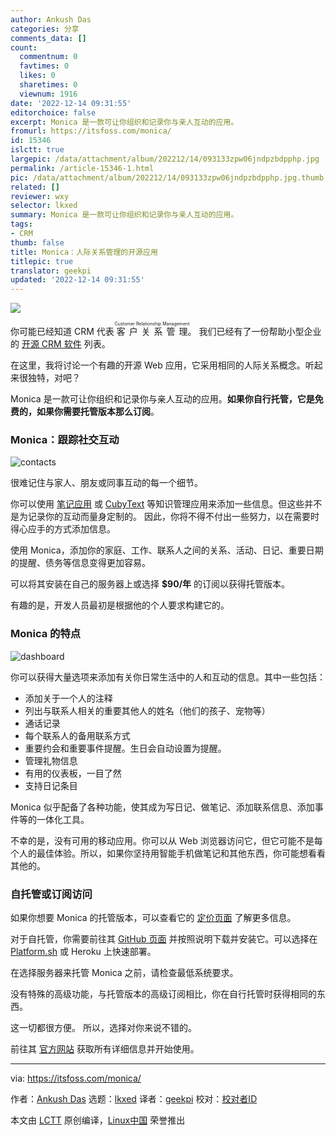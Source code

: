 ```yaml
---
author: Ankush Das
categories: 分享
comments_data: []
count:
  commentnum: 0
  favtimes: 0
  likes: 0
  sharetimes: 0
  viewnum: 1916
date: '2022-12-14 09:31:55'
editorchoice: false
excerpt: Monica 是一款可让你组织和记录你与亲人互动的应用。
fromurl: https://itsfoss.com/monica/
id: 15346
islctt: true
largepic: /data/attachment/album/202212/14/093133zpw06jndpzbdpphp.jpg
permalink: /article-15346-1.html
pic: /data/attachment/album/202212/14/093133zpw06jndpzbdpphp.jpg.thumb.jpg
related: []
reviewer: wxy
selector: lkxed
summary: Monica 是一款可让你组织和记录你与亲人互动的应用。
tags:
- CRM
thumb: false
title: Monica：人际关系管理的开源应用
titlepic: true
translator: geekpi
updated: '2022-12-14 09:31:55'
---
```


![](/data/attachment/album/202212/14/093133zpw06jndpzbdpphp.jpg)


你可能已经知道 CRM 代表 <ruby> 客户关系管理 <rt>  Customer Relationship Management </rt></ruby>。 我们已经有了一份帮助小型企业的 [开源 CRM 软件](https://itsfoss.com/best-open-source-crm/) 列表。


在这里，我将讨论一个有趣的开源 Web 应用，它采用相同的人际关系概念。听起来很独特，对吧？


Monica 是一款可让你组织和记录你与亲人互动的应用。**如果你自行托管，它是免费的，如果你需要托管版本那么订阅**。


### Monica：跟踪社交互动


![contacts](/data/attachment/album/202212/14/093156a5tcpmb8d2kp82jb.png)


很难记住与家人、朋友或同事互动的每一个细节。


你可以使用 [笔记应用](https://itsfoss.com/note-taking-apps-linux/) 或 [CubyText](https://news.itsfoss.com/cubytext-experimental-project/) 等知识管理应用来添加一些信息。但这些并不是为记录你的互动而量身定制的。 因此，你将不得不付出一些努力，以在需要时得心应手的方式添加信息。


使用 Monica，添加你的家庭、工作、联系人之间的关系、活动、日记、重要日期的提醒、债务等信息变得更加容易。


可以将其安装在自己的服务器上或选择 **$90/年** 的订阅以获得托管版本。


有趣的是，开发人员最初是根据他的个人要求构建它的。


### Monica 的特点


![dashboard](/data/attachment/album/202212/14/093156xnbv40m6vmu0b46s.png)


你可以获得大量选项来添加有关你日常生活中的人和互动的信息。其中一些包括：


* 添加关于一个人的注释
* 列出与联系人相关的重要其他人的姓名（他们的孩子、宠物等）
* 通话记录
* 每个联系人的备用联系方式
* 重要约会和重要事件提醒。生日会自动设置为提醒。
* 管理礼物信息
* 有用的仪表板，一目了然
* 支持日记条目


Monica 似乎配备了各种功能，使其成为写日记、做笔记、添加联系信息、添加事件等的一体化工具。


不幸的是，没有可用的移动应用。你可以从 Web 浏览器访问它，但它可能不是每个人的最佳体验。所以，如果你坚持用智能手机做笔记和其他东西，你可能想看看其他的。


### 自托管或订阅访问


如果你想要 Monica 的托管版本，可以查看它的 [定价页面](https://www.monicahq.com/pricing) 了解更多信息。


对于自托管，你需要前往其 [GitHub 页面](https://github.com/monicahq/monica#get-started) 并按照说明下载并安装它。可以选择在 [Platform.sh](http://Platform.sh) 或 Heroku 上快速部署。


在选择服务器来托管 Monica 之前，请检查最低系统要求。


没有特殊的高级功能，与托管版本的高级订阅相比，你在自行托管时获得相同的东西。


这一切都很方便。 所以，选择对你来说不错的。


前往其 [官方网站](https://www.zdnet.com/article/microsoft-office-365-banned-in-german-schools-over-privacy-fears/) 获取所有详细信息并开始使用。




---


via: <https://itsfoss.com/monica/>


作者：[Ankush Das](https://itsfoss.com/author/ankush/) 选题：[lkxed](https://github.com/lkxed) 译者：[geekpi](https://github.com/geekpi) 校对：[校对者ID](https://github.com/%E6%A0%A1%E5%AF%B9%E8%80%85ID)


本文由 [LCTT](https://github.com/LCTT/TranslateProject) 原创编译，[Linux中国](https://linux.cn/) 荣誉推出